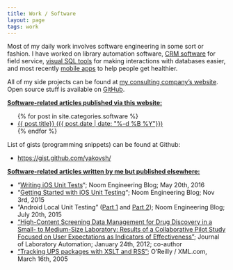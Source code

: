 ```yaml
---
title: Work / Software
layout: page
tags: work
---
```


Most of my daily work involves software engineering in some sort or fashion. I have worked on library automation software, [CRM software](https://www.solidmatrix.com/) for field service, [visual SQL tools](http://www.biofortis.com/products/qiagram/) for making interactions with databases easier, and most recently [mobile apps](https://www.noom.com/) to help people get healthier.

All of my side projects can be found at [my consulting company’s website](http://www.shaftek.biz). Open source stuff is available on [GitHub](https://github.com/yakovsh).

<span style="text-decoration:underline;">**Software-related articles published via this website:**</span>

<ul>
{% for post in site.categories.software %}
      <li><a href="{{ post.url }}">
          {{ post.title}} ({{ post.date | date: "%-d %B %Y"}})
      </a></li>
{% endfor %}
</ul>

List of gists (programming snippets) can be found at Github:

- <https://gist.github.com/yakovsh/>

<span style="text-decoration:underline;">**Software-related articles written by me but published elsewhere:**</span>

- “[Writing iOS Unit Tests](https://www.noom.com/company-blog/2016/05/writing-ios-unit-tests/)“; Noom Engineering Blog; May 20th, 2016
- “[Getting Started with iOS Unit Testing](https://www.noom.com/company-blog/2015/11/getting-started-with-ios-unit-testing/)“; Noom Engineering Blog; Nov 3rd, 2015
- “Android Local Unit Testing” ([Part 1](https://www.noom.com/company-blog/2015/07/android-local-unit-testing-part-1/) and [Part 2](https://www.noom.com/company-blog/2015/07/android-local-unit-testing-part-2/)); Noom Engineering Blog; July 20th, 2015
- [“High-Content Screening Data Management for Drug Discovery in a Small- to Medium-Size Laboratory: Results of a Collaborative Pilot Study Focused on User Expectations as Indicators of Effectiveness”](http://jla.sagepub.com/content/early/2012/01/20/2211068211431207.abstract); Journal of Laboratory Automation; January 24th, 2012; co-author
- [“Tracking UPS packages with XSLT and RSS”](http://www.xml.com/pub/a/2005/03/16/ups-rss.html); O’Reilly / XML.com, March 16th, 2005